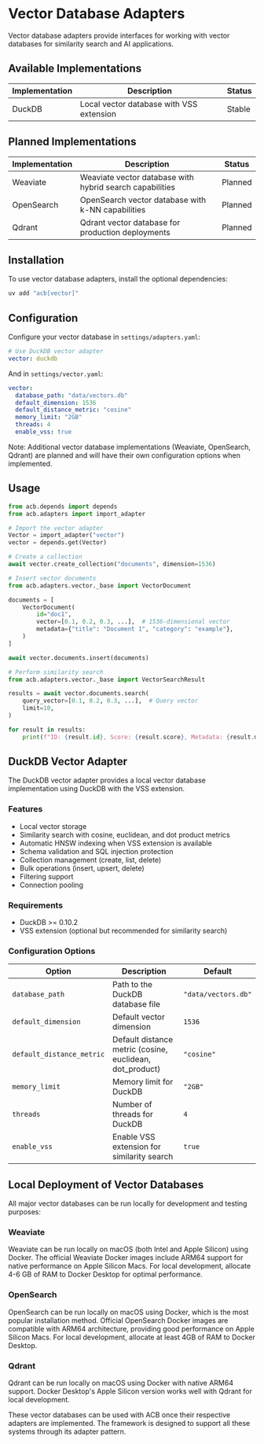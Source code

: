 # Vector Database Adapters

Vector database adapters provide interfaces for working with vector databases for similarity search and AI applications.

## Available Implementations

| Implementation | Description | Status |
| -------------- | ----------- | ------ |
| DuckDB | Local vector database with VSS extension | Stable |

## Planned Implementations

| Implementation | Description | Status |
| -------------- | ----------- | ------ |
| Weaviate | Weaviate vector database with hybrid search capabilities | Planned |
| OpenSearch | OpenSearch vector database with k-NN capabilities | Planned |
| Qdrant | Qdrant vector database for production deployments | Planned |

## Installation

To use vector database adapters, install the optional dependencies:

```bash
uv add "acb[vector]"
```

## Configuration

Configure your vector database in `settings/adapters.yaml`:

```yaml
# Use DuckDB vector adapter
vector: duckdb
```

And in `settings/vector.yaml`:

```yaml
vector:
  database_path: "data/vectors.db"
  default_dimension: 1536
  default_distance_metric: "cosine"
  memory_limit: "2GB"
  threads: 4
  enable_vss: true
```

Note: Additional vector database implementations (Weaviate, OpenSearch, Qdrant) are planned and will have their own configuration options when implemented.

## Usage

```python
from acb.depends import depends
from acb.adapters import import_adapter

# Import the vector adapter
Vector = import_adapter("vector")
vector = depends.get(Vector)

# Create a collection
await vector.create_collection("documents", dimension=1536)

# Insert vector documents
from acb.adapters.vector._base import VectorDocument

documents = [
    VectorDocument(
        id="doc1",
        vector=[0.1, 0.2, 0.3, ...],  # 1536-dimensional vector
        metadata={"title": "Document 1", "category": "example"},
    )
]

await vector.documents.insert(documents)

# Perform similarity search
from acb.adapters.vector._base import VectorSearchResult

results = await vector.documents.search(
    query_vector=[0.1, 0.2, 0.3, ...],  # Query vector
    limit=10,
)

for result in results:
    print(f"ID: {result.id}, Score: {result.score}, Metadata: {result.metadata}")
```

## DuckDB Vector Adapter

The DuckDB vector adapter provides a local vector database implementation using DuckDB with the VSS extension.

### Features

- Local vector storage
- Similarity search with cosine, euclidean, and dot product metrics
- Automatic HNSW indexing when VSS extension is available
- Schema validation and SQL injection protection
- Collection management (create, list, delete)
- Bulk operations (insert, upsert, delete)
- Filtering support
- Connection pooling

### Requirements

- DuckDB >= 0.10.2
- VSS extension (optional but recommended for similarity search)

### Configuration Options

| Option | Description | Default |
| ------ | ----------- | ------- |
| `database_path` | Path to the DuckDB database file | `"data/vectors.db"` |
| `default_dimension` | Default vector dimension | `1536` |
| `default_distance_metric` | Default distance metric (cosine, euclidean, dot_product) | `"cosine"` |
| `memory_limit` | Memory limit for DuckDB | `"2GB"` |
| `threads` | Number of threads for DuckDB | `4` |
| `enable_vss` | Enable VSS extension for similarity search | `true` |

## Local Deployment of Vector Databases

All major vector databases can be run locally for development and testing purposes:

### Weaviate

Weaviate can be run locally on macOS (both Intel and Apple Silicon) using Docker. The official Weaviate Docker images include ARM64 support for native performance on Apple Silicon Macs. For local development, allocate 4-6 GB of RAM to Docker Desktop for optimal performance.

### OpenSearch

OpenSearch can be run locally on macOS using Docker, which is the most popular installation method. Official OpenSearch Docker images are compatible with ARM64 architecture, providing good performance on Apple Silicon Macs. For local development, allocate at least 4GB of RAM to Docker Desktop.

### Qdrant

Qdrant can be run locally on macOS using Docker with native ARM64 support. Docker Desktop's Apple Silicon version works well with Qdrant for local development.

These vector databases can be used with ACB once their respective adapters are implemented. The framework is designed to support all these systems through its adapter pattern.
